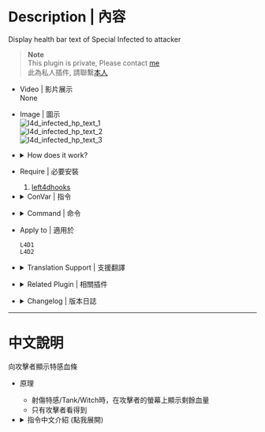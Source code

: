 # Description | 內容
Display health bar text of Special Infected to attacker

> __Note__ <br/>
This plugin is private, Please contact [me](https://github.com/fbef0102/Game-Private_Plugin#私人插件列表-private-plugins-list)<br/>
此為私人插件, 請聯繫[本人](https://github.com/fbef0102/Game-Private_Plugin#私人插件列表-private-plugins-list)

* Video | 影片展示
<br/>None

* Image | 圖示
	<br/>![l4d_infected_hp_text_1](image/l4d_infected_hp_text_1.gif)
	<br/>![l4d_infected_hp_text_2](image/l4d_infected_hp_text_2.gif)
	<br/>![l4d_infected_hp_text_3](image/l4d_infected_hp_text_3.gif)

* <details><summary>How does it work?</summary>

	* Shows the health bar of infected on attacker's screen when injured.
	* Only the attacker can see.
</details>

* Require | 必要安裝
	1. [left4dhooks](https://forums.alliedmods.net/showthread.php?t=321696)

* <details><summary>ConVar | 指令</summary>

	* cfg/sourcemod/l4d_infected_hp_text.cfg
		```php
		// 0=Plugin off, 1=Plugin on.
		l4d_infected_hp_text_enable "1"

		// Length of health bar
		// def:100 / min:10 / max:200
		l4d_infected_hp_text_bar_length "100"

		// Symbol for health remaining
		l4d_infected_hp_text_bar_symbol "#"

		// Symbol for health lose
		l4d_infected_hp_text_damage_symbol "="

		// How health bar text displays
		// 0: In Hint Box, 1: In center text
		l4d_infected_hp_text_type "1"

		// If 1, Display health value on health bar
		l4d_infected_hp_text_number "1"

		// If 1, Show Smoker health bar
		l4d_infected_hp_text_smoker_show "1"

		// If 1, Show Boomer health bar
		l4d_infected_hp_text_boomer_show "1"

		// If 1, Show Hunter health bar
		l4d_infected_hp_text_hunter_show "1"

		// If 1, Show Spitter health bar
		l4d_infected_hp_text_spitter "1"

		// If 1, Show Jockey health bar
		l4d_infected_hp_text_jockey_show "1"

		// If 1, Show Charger health bar
		l4d_infected_hp_text_charger_show "1"

		// If 1, Show Tank health bar
		l4d_infected_hp_text_tank_show "1"

		// If 1, Show Witch health bar
		l4d_infected_hp_text_witch_show "1"
		```
</details>

* <details><summary>Command | 命令</summary>
	
	None
</details>

* Apply to | 適用於
	```
	L4D1
	L4D2
	```

* <details><summary>Translation Support | 支援翻譯</summary>

	```
	English
	繁體中文
	简体中文
	```
</details>

* <details><summary>Related Plugin | 相關插件</summary>

	1. [l4d2_infected_hp_hint](/L4D_插件/Special_Infected_特感/l4d2_infected_hp_hint): Display corresponding health value hint of all Special Infected
		> 在特感身上顯示剩餘血量
</details>

* <details><summary>Changelog | 版本日誌</summary>

	* v1.1h (2024-2-21)
		* Fixed wrong witch health if infected gain some health
		* Optimize code and improve performance
		
	* v1.0h (2024-1-2)
		* Remake code, convert code to latest syntax
		* Fix warnings when compiling on SourceMod 1.11.
		* Optimize code and improve performance
		* Use left4dhooks
		* Translation Support
		* Add hp color
		* Fixed wrong witch health if other plugin adjust witch health
		* Fixed sometimes shoot common infected, witch health text appear

	* v1.2
		* [Original Plugin By nico-op](https://forums.alliedmods.net/showthread.php?t=125747)
</details>

- - - -
# 中文說明
向攻擊者顯示特感血條

* 原理
	* 射傷特感/Tank/Witch時，在攻擊者的螢幕上顯示剩餘血量
	* 只有攻擊者看得到

* <details><summary>指令中文介紹 (點我展開)</summary>

	* cfg/sourcemod/l4d_infected_hp_text.cfg
		```php
		// 0=關閉插件, 1=啟動插件
		l4d_infected_hp_text_enable "1"

		// 血條長度
		// 預設:100 / 最短:10 / 最長:200
		l4d_infected_hp_text_bar_length "100"

		// 特感剩下的血量符號
		l4d_infected_hp_text_bar_symbol "#"

		// 特感失去的血量符號
		l4d_infected_hp_text_damage_symbol "="

		// 血條如何顯示
		// 0: 黑底白字框 (不推薦), 1: 螢幕正中間
		l4d_infected_hp_text_type "1"

		// 為1時，血條顯示剩餘的血量數字
		l4d_infected_hp_text_number "1"

		// 為1時，顯示 Smoker 血條
		l4d_infected_hp_text_smoker_show "1"

		// 為1時，顯示 Boomer 血條
		l4d_infected_hp_text_boomer_show "1"

		// 為1時，顯示 Hunter 血條
		l4d_infected_hp_text_hunter_show "1"

		// 為1時，顯示 Spitter 血條
		l4d_infected_hp_text_spitter "1"

		// 為1時，顯示 Jockey 血條
		l4d_infected_hp_text_jockey_show "1"

		// 為1時，顯示 Charger 血條
		l4d_infected_hp_text_charger_show "1"

		// 為1時，顯示 Tank 血條
		l4d_infected_hp_text_tank_show "1"

		// 為1時，顯示 Witch 血條
		l4d_infected_hp_text_witch_show "1"
		```
</details>
